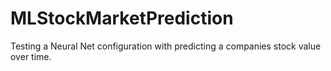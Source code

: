 # MLStockMarketPrediction
Testing a Neural Net configuration with predicting a companies stock value over time. 
